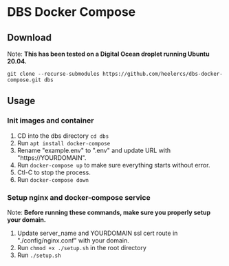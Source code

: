 # DBS Docker Compose

## Download

Note: **This has been tested on a Digital Ocean droplet running Ubuntu 20.04.**

`git clone --recurse-submodules https://github.com/heelercs/dbs-docker-compose.git dbs`

## Usage

### Init images and container

1. CD into the dbs directory `cd dbs`
1. Run `apt install docker-compose`
1. Rename "example.env" to ".env" and update URL with "https://YOURDOMAIN".
1. Run `docker-compose up` to make sure everything starts without error.
1. Ctl-C to stop the process.
1. Run `docker-compose down`

### Setup nginx and docker-compose service

Note: **Before running these commands, make sure you properly setup your domain.**

1. Update server_name and YOURDOMAIN ssl cert route in "./config/nginx.conf" with your domain.
1. Run `chmod +x ./setup.sh` in the root directory
1. Run `./setup.sh`
